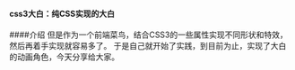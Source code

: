 #### css3大白：纯CSS实现的大白
####介绍
    但是作为一个前端菜鸟，结合CSS3的一些属性实现不同形状和特效，然后再着手实现就容易多了。
    于是自己就开始了实践，到目前为止，实现了大白的动画角色，今天分享给大家。
